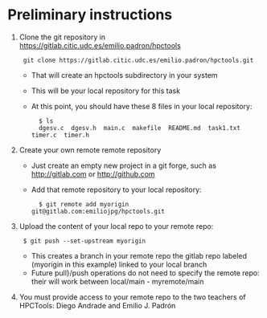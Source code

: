 # Preliminary instructions

1. Clone the git repository in https://gitlab.citic.udc.es/emilio.padron/hpctools

        git clone https://gitlab.citic.udc.es/emilio.padron/hpctools.git

    + That will create an hpctools subdirectory in your system
    + This will be your local repository for this task
    + At this point, you should have these 8 files in your local repository:

            $ ls
            dgesv.c  dgesv.h  main.c  makefile  README.md  task1.txt  timer.c  timer.h

2. Create your own remote remote repository

    - Just create an empty new project in a git forge, such as
      http://gitlab.com or http://github.com

    - Add that remote repository to your local repository:

            $ git remote add myorigin git@gitlab.com:emiliojpg/hpctools.git

3. Upload the content of your local repo to your remote repo:

        $ git push --set-upstream myorigin

    + This creates a branch in your remote repo the gitlab repo
      labeled (myorigin in this example) linked to your local branch
    + Future pull}/push operations do not need to specify the remote
      repo: their will work between local/main - myremote/main

4. You must provide access to your remote repo to the two teachers of
    HPCTools: Diego Andrade and Emilio J. Padrón
